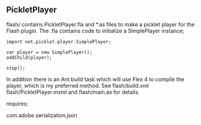 ## PickletPlayer

flash/ contains PickletPlayer.fla and *.as files to make a picklet player for the Flash plugin. The .fla contains code to initialize a SimplePlayer instance;

    import net.picklet.player.SimplePlayer;

    var player = new SimplePlayer();
    addChild(player);

    stop();

In addition there is an Ant build task which will use Flex 4 to compile the player, which is my preferred method. See flash/build.xml flash/PickletPlayer.mxml and flash/main.as for details.

requires;

com.adobe.serialization.json

